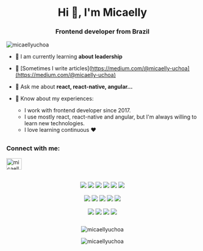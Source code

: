 <h1 align="center">Hi 👋, I'm Micaelly</h1>
<h3 align="center">Frontend developer from Brazil</h3>

<p align="left"> <img src="https://komarev.com/ghpvc/?username=micaellyuchoa&label=Profile%20views&color=0e75b6&style=flat" alt="micaellyuchoa" /> </p>

- 🌱 I am currently learning **about leadership**

- 📝 [Sometimes I write articles](https://medium.com/@micaelly-uchoa](https://medium.com/@micaelly-uchoa)

- 💬 Ask me about **react, react-native, angular...**

- 📄 Know about my experiences:
    - I work with frontend developer since 2017.
    - I use mostly react, react-native and angular, but I'm always willing to learn new technologies.
    - I love learning continuous ❤️

  
##


<h3 align="left">Connect with me:</h3>
<p align="left">
<a href="https://linkedin.com/in/micaelly" target="blank"><img align="center" src="https://raw.githubusercontent.com/rahuldkjain/github-profile-readme-generator/master/src/images/icons/Social/linked-in-alt.svg" alt="micaelly" height="30" width="40" /></a>
</p>

##

  <div style="display: inline_block" align="center">
    <img align="center" src="https://img.shields.io/badge/HTML5-E34F26?style=for-the-badge&logo=html5&logoColor=white"/>
    <img align="center" src="https://img.shields.io/badge/CSS3-1572B6?style=for-the-badge&logo=css3&logoColor=white" />
    <img align="center" src="https://img.shields.io/badge/Sass-CC6699?style=for-the-badge&logo=sass&logoColor=white" />
    <img align="center" src="https://img.shields.io/badge/JavaScript-F7DF1E?style=for-the-badge&logo=javascript&logoColor=black" />
    <img align="center" src="https://img.shields.io/badge/TypeScript-007ACC?style=for-the-badge&logo=typescript&logoColor=white" />
    <img align="center" src="https://img.shields.io/badge/React-20232A?style=for-the-badge&logo=react&logoColor=61DAFB" />
  </div>
  <br>
  <div style="display: inline_block"  align="center">
    <img align="center" src="https://img.shields.io/badge/React_Native-20232A?style=for-the-badge&logo=react&logoColor=61DAFB" />
    <img align="center" src="https://img.shields.io/badge/Angular-DD0031?style=for-the-badge&logo=angular&logoColor=white" />
    <img align="center" src="https://img.shields.io/badge/Tailwind_CSS-38B2AC?style=for-the-badge&logo=tailwind-css&logoColor=white" />
    <img align="center" src="https://img.shields.io/badge/styled--components-DB7093?style=for-the-badge&logo=styled-components&logoColor=white" />
    <img align="center" src="https://img.shields.io/badge/Material--UI-0081CB?style=for-the-badge&logo=material-ui&logoColor=white" />
  </div>
  <br>
  <div style="display: inline_block"  align="center">
    <img align="center" src="https://img.shields.io/badge/Jest-323330?style=for-the-badge&logo=Jest&logoColor=white" />
    <img align="center" src="https://img.shields.io/badge/testing%20library-323330?style=for-the-badge&logo=testing-library&logoColor=red" />
    <img align="center" src="https://img.shields.io/badge/GIT-E44C30?style=for-the-badge&logo=git&logoColor=white" />
    <img align="center" src="https://img.shields.io/badge/Gatsby-663399?style=for-the-badge&logo=gatsby&logoColor=white" />

  </div>

##


<div align="center">
<p><img align="center" src="https://github-readme-stats.vercel.app/api/top-langs?username=micaellyuchoa&show_icons=true&locale=en&layout=compact&theme=dark" alt="micaellyuchoa" /></p>
</div>

<div align="center">
<p><img align="center" src="https://github-readme-streak-stats.herokuapp.com/?user=micaellyuchoa&theme=dark" alt="micaellyuchoa" /></p>
</div>

